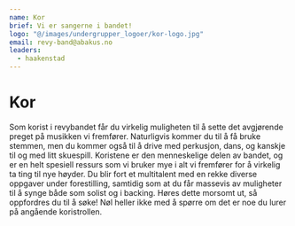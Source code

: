 ```yaml
---
name: Kor
brief: Vi er sangerne i bandet!
logo: "@/images/undergrupper_logoer/kor-logo.jpg"
email: revy-band@abakus.no
leaders:
  - haakenstad
---
```


# Kor

Som korist i revybandet får du virkelig muligheten til å sette det avgjørende preget på musikken vi fremfører. Naturligvis kommer du til å få bruke stemmen, men du kommer også til å drive med perkusjon, dans, og kanskje til og med litt skuespill. Koristene er den menneskelige delen av bandet, og er en helt spesiell ressurs som vi bruker mye i alt vi fremfører for å virkelig ta ting til nye høyder. Du blir fort et multitalent med en rekke diverse oppgaver under forestilling, samtidig som at du får massevis av muligheter til å synge både som solist og i backing. Høres dette morsomt ut, så oppfordres du til å søke! Nøl heller ikke med å spørre om det er noe du lurer på angående koristrollen.
